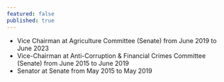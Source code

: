 ```yaml
---
featured: false
published: true
---
```

* Vice Chairman at Agriculture Committee (Senate) from June 2019 to June 2023
* Vice-Chairman at Anti-Corruption & Financial Crimes Committee (Senate) from June 2015 to June 2019
* Senator at Senate from May 2015 to May 2019
